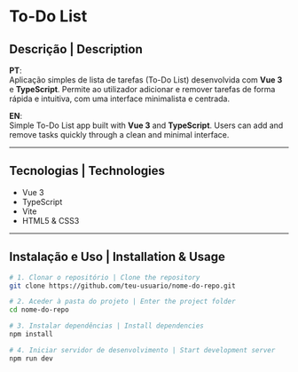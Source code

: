 # To-Do List

## Descrição | Description

**PT**:  
Aplicação simples de lista de tarefas (To-Do List) desenvolvida com **Vue 3** e **TypeScript**. Permite ao utilizador adicionar e remover tarefas de forma rápida e intuitiva, com uma interface minimalista e centrada.

**EN**:  
Simple To-Do List app built with **Vue 3** and **TypeScript**. Users can add and remove tasks quickly through a clean and minimal interface.

---

## Tecnologias | Technologies

- Vue 3
- TypeScript
- Vite
- HTML5 & CSS3

---

##  Instalação e Uso | Installation & Usage

```bash
# 1. Clonar o repositório | Clone the repository
git clone https://github.com/teu-usuario/nome-do-repo.git

# 2. Aceder à pasta do projeto | Enter the project folder
cd nome-do-repo

# 3. Instalar dependências | Install dependencies
npm install

# 4. Iniciar servidor de desenvolvimento | Start development server
npm run dev
